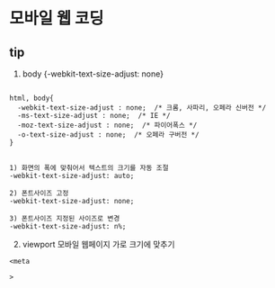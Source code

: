 # 모바일 웹 코딩

## tip 

1. body {-webkit-text-size-adjust: none}

```

html, body{
  -webkit-text-size-adjust : none;  /* 크롬, 사파리, 오페라 신버전 */
  -ms-text-size-adjust : none;  /* IE */
  -moz-text-size-adjust : none;  /* 파이어폭스 */
  -o-text-size-adjust : none;  /* 오페라 구버전 */
}
 
 
1) 화면의 폭에 맞춰어서 텍스트의 크기를 자동 조절
-webkit-text-size-adjust: auto; 

2) 폰트사이즈 고정
-webkit-text-size-adjust: none;

3) 폰트사이즈 지정된 사이즈로 변경 
-webkit-text-size-adjust: n%; 

```


2. viewport 모바일 웹페이지 가로 크기에 맞추기 

```
<meta
  
>
```
